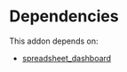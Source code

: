 # Dependencies

This addon depends on:

- [spreadsheet_dashboard](../../odoo-bringout-oca-ocb-spreadsheet_dashboard)

